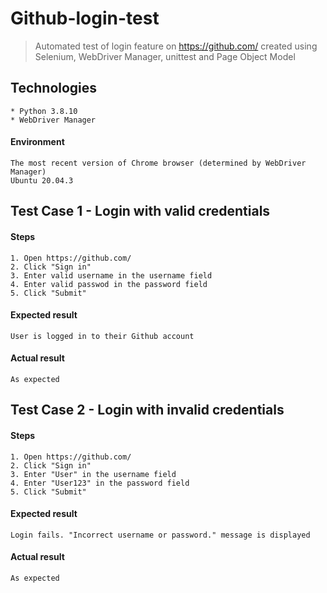 # Github-login-test
> Automated test of login feature on https://github.com/ created using Selenium, WebDriver Manager, unittest and Page Object Model
 
## Technologies
```
* Python 3.8.10
* WebDriver Manager
```

#### Environment
```
The most recent version of Chrome browser (determined by WebDriver Manager)
Ubuntu 20.04.3
```

## Test Case 1 - Login with valid credentials

#### Steps
```
1. Open https://github.com/
2. Click "Sign in"
3. Enter valid username in the username field
4. Enter valid passwod in the password field
5. Click "Submit"
```

#### Expected result
```
User is logged in to their Github account
```


#### Actual result
```
As expected
```

## Test Case 2 - Login with invalid credentials

#### Steps
```
1. Open https://github.com/
2. Click "Sign in"
3. Enter "User" in the username field
4. Enter "User123" in the password field
5. Click "Submit"
```

#### Expected result
```
Login fails. "Incorrect username or password." message is displayed
```


#### Actual result
```
As expected
